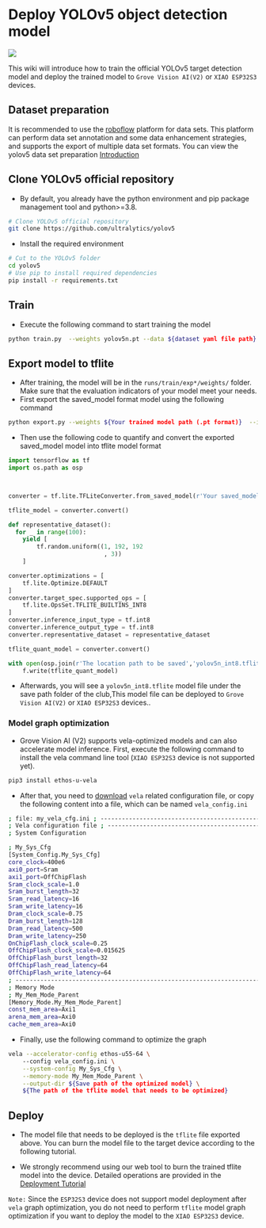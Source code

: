 <!-- 
description: Template wiki
title: deploy yolov8
keywords:
- yolov8 we2 pose detection 
image: https://files.seeedstudio.com/wiki/seeed_logo/logo_2023.png
slug: /Name_your_website
last_update:
  date: 04/02/2024
  author: Jack Mu 
-->

# Deploy YOLOv5 object detection model

<div style={{textAlign:'center'}}><img src="https://files.seeedstudio.com/sscma/static/detection_person_yolov5.png" style={{width:600, height:'auto'}}/></div>

This wiki will introduce how to train the official YOLOv5 target detection model and deploy the trained model to `Grove Vision AI(V2)` or `XIAO ESP32S3` devices.

## Dataset preparation

It is recommended to use the [roboflow](https://universe.roboflow.com/) platform for data sets. This platform can perform data set annotation and some data enhancement strategies, and supports the export of multiple data set formats. You can view the yolov5 data set preparation [Introduction](https://docs.ultralytics.com/zh/yolov5/tutorials/train_custom_data/)

## Clone YOLOv5 official repository

- By default, you already have the python environment and pip package management tool and python>=3.8.

```bash
# Clone YOLOv5 official repository
git clone https://github.com/ultralytics/yolov5
```

- Install the required environment

```bash
# Cut to the YOLOv5 folder
cd yolov5
# Use pip to install required dependencies
pip install -r requirements.txt
```

## Train

- Execute the following command to start training the model

```bash
python train.py  --weights yolov5n.pt --data ${dataset yaml file path} --imgsz 192
```

## Export model to tflite

- After training, the model will be in the `runs/train/exp*/weights/` folder. Make sure that the evaluation indicators of your model meet your needs.
- First export the saved_model format model using the following command

```bash
python export.py --weights ${Your trained model path (.pt format)}  --imgsz 192 --include saved_model
```

- Then use the following code to quantify and convert the exported saved_model model into tflite model format

```python
import tensorflow as tf
import os.path as osp



converter = tf.lite.TFLiteConverter.from_saved_model(r'Your saved_model folder path')

tflite_model = converter.convert()

def representative_dataset():
  for _ in range(100):
    yield [
        tf.random.uniform((1, 192, 192
                           , 3))
    ]

converter.optimizations = [
    tf.lite.Optimize.DEFAULT
]
converter.target_spec.supported_ops = [
    tf.lite.OpsSet.TFLITE_BUILTINS_INT8
]
converter.inference_input_type = tf.int8
converter.inference_output_type = tf.int8
converter.representative_dataset = representative_dataset

tflite_quant_model = converter.convert()

with open(osp.join(r'The location path to be saved','yolov5n_int8.tflite'), 'wb') as f:
    f.write(tflite_quant_model)

```

- Afterwards, you will see a `yolov5n_int8.tflite` model file under the save path folder of the club,This model file can be deployed to `Grove Vision AI(V2)` or `XIAO ESP32S3` devices..

### Model graph optimization

- Grove Vision AI (V2) supports vela-optimized models and can also accelerate model inference. First, execute the following command to install the vela command line tool (`XIAO ESP32S3` device is not supported yet).

```bash
pip3 install ethos-u-vela
```

- After that, you need to [download](https://files.seeedstudio.com/sscma/configs/vela_config.ini) `vela` related configuration file, or copy the following content into a file, which can be named `vela_config.ini`

```bash
; file: my_vela_cfg.ini ; ----------------------------------------------------------------------------- 
; Vela configuration file ; ----------------------------------------------------------------------------- 
; System Configuration 

; My_Sys_Cfg 
[System_Config.My_Sys_Cfg] 
core_clock=400e6 
axi0_port=Sram 
axi1_port=OffChipFlash 
Sram_clock_scale=1.0 
Sram_burst_length=32 
Sram_read_latency=16 
Sram_write_latency=16 
Dram_clock_scale=0.75 
Dram_burst_length=128 
Dram_read_latency=500 
Dram_write_latency=250 
OnChipFlash_clock_scale=0.25 
OffChipFlash_clock_scale=0.015625 
OffChipFlash_burst_length=32 
OffChipFlash_read_latency=64 
OffChipFlash_write_latency=64 
; ----------------------------------------------------------------------------- 
; Memory Mode 
; My_Mem_Mode_Parent 
[Memory_Mode.My_Mem_Mode_Parent] 
const_mem_area=Axi1 
arena_mem_area=Axi0 
cache_mem_area=Axi0
```

- Finally, use the following command to optimize the graph

```bash
vela --accelerator-config ethos-u55-64 \ 
    --config vela_config.ini \
    --system-config My_Sys_Cfg \
    --memory-mode My_Mem_Mode_Parent \
    --output-dir ${Save path of the optimized model} \
    ${The path of the tflite model that needs to be optimized}
```

## Deploy

- The model file that needs to be deployed is the `tflite` file exported above. You can burn the model file to the target device according to the following tutorial.

- We strongly recommend using our web tool to burn the trained tflite model into the device. Detailed operations are provided in the [Deployment Tutorial](https://wiki.seeedstudio.com/ModelAssistant_Deploy_Overview/)

`Note:` Since the `ESP32S3` device does not support model deployment after `vela` graph optimization, you do not need to perform `tflite` model graph optimization if you want to deploy the model to the `XIAO ESP32S3` device.
